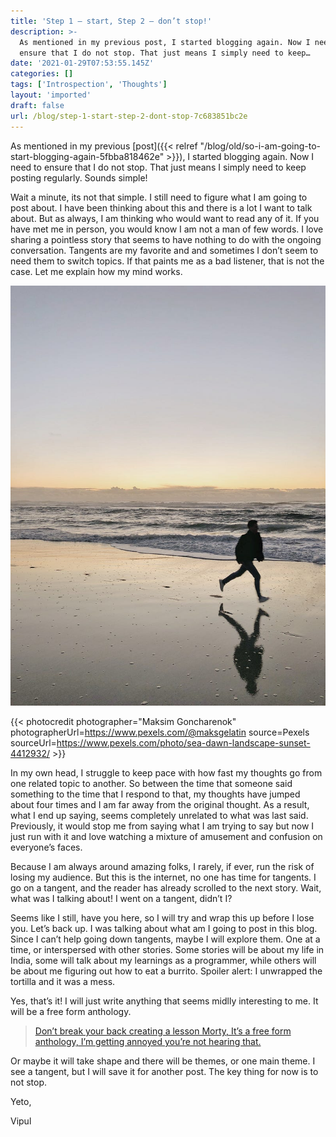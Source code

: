 ```yaml
---
title: 'Step 1 — start, Step 2 — don’t stop!'
description: >-
  As mentioned in my previous post, I started blogging again. Now I need to
  ensure that I do not stop. That just means I simply need to keep…
date: '2021-01-29T07:53:55.145Z'
categories: []
tags: ['Introspection', 'Thoughts']
layout: 'imported'
draft: false
url: /blog/step-1-start-step-2-dont-stop-7c683851bc2e
---
```


As mentioned in my previous [post]({{< relref "/blog/old/so-i-am-going-to-start-blogging-again-5fbba818462e" >}}), I started blogging again. Now I need to ensure that I do not stop. That just means I simply need to keep posting regularly. Sounds simple!

Wait a minute, its not that simple. I still need to figure what I am going to post about. I have been thinking about this and there is a lot I want to talk about. But as always, I am thinking who would want to read any of it. If you have met me in person, you would know I am not a man of few words. I love sharing a pointless story that seems to have nothing to do with the ongoing conversation. Tangents are my favorite and and sometimes I don’t seem to need them to switch topics. If that paints me as a bad listener, that is not the case. Let me explain how my mind works.

![](1__hG4UM6YYu8k626WgCORK5w.jpeg)

{{< photocredit photographer="Maksim Goncharenok" photographerUrl=https://www.pexels.com/@maksgelatin source=Pexels sourceUrl=https://www.pexels.com/photo/sea-dawn-landscape-sunset-4412932/ >}}

In my own head, I struggle to keep pace with how fast my thoughts go from one related topic to another. So between the time that someone said something to the time that I respond to that, my thoughts have jumped about four times and I am far away from the original thought. As a result, what I end up saying, seems completely unrelated to what was last said. Previously, it would stop me from saying what I am trying to say but now I just run with it and love watching a mixture of amusement and confusion on everyone’s faces.

Because I am always around amazing folks, I rarely, if ever, run the risk of losing my audience. But this is the internet, no one has time for tangents. I go on a tangent, and the reader has already scrolled to the next story. Wait, what was I talking about! I went on a tangent, didn’t I?

Seems like I still, have you here, so I will try and wrap this up before I lose you. Let’s back up. I was talking about what am I going to post in this blog. Since I can’t help going down tangents, maybe I will explore them. One at a time, or interspersed with other stories. Some stories will be about my life in India, some will talk about my learnings as a programmer, while others will be about me figuring out how to eat a burrito. Spoiler alert: I unwrapped the tortilla and it was a mess.

Yes, that’s it! I will just write anything that seems midlly interesting to me. It will be a free form anthology.

> [Don’t break your back creating a lesson Morty, It’s a free form anthology, I’m getting annoyed you’re not hearing that.](https://rickandmorty.fandom.com/wiki/Morty%27s_Mind_Blowers)

Or maybe it will take shape and there will be themes, or one main theme. I see a tangent, but I will save it for another post. The key thing for now is to not stop.

Yeto,

Vipul
